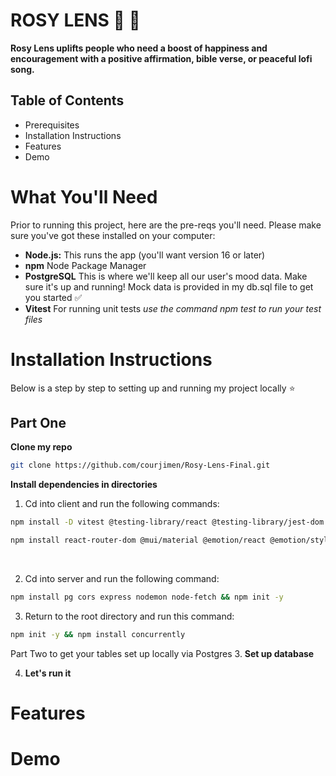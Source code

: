 # ROSY LENS 🌹 🥀

**Rosy Lens uplifts people who need a boost of happiness and encouragement with a positive affirmation, bible verse, or peaceful lofi song.**

## Table of Contents
- Prerequisites
- Installation Instructions
- Features
- Demo

# What You'll Need 
Prior to running this project, here are the pre-reqs you'll need. Please make sure you've got these installed on your computer:

* **Node.js:** This runs the app (you'll want version 16 or later)
* **npm** Node Package Manager
* **PostgreSQL** This is where we'll keep all our user's mood data. Make sure it's up and running! Mock data is provided in my db.sql file to get you started ✅
* **Vitest** For running unit tests _use the command npm test to run your test files_

# Installation Instructions
Below is a step by step to setting up and running my project locally ⭐️

## Part One

**Clone my repo**
```bash
git clone https://github.com/courjimen/Rosy-Lens-Final.git
```

**Install dependencies in directories**

1. Cd into client and run the following commands: 
```bash
npm install -D vitest @testing-library/react @testing-library/jest-dom
```

```bash
npm install react-router-dom @mui/material @emotion/react @emotion/styled
```
<br/>

2. Cd into server and run the following command:
```bash
npm install pg cors express nodemon node-fetch && npm init -y
```

3. Return to the root directory and run this command:
```bash
npm init -y && npm install concurrently
```

Part Two to get your tables set up locally via Postgres
3. **Set up database**

4. **Let's run it**

# Features

# Demo


